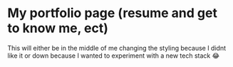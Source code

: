 # My portfolio page (resume and get to know me, ect)

This will either be in the middle of me changing the styling because I didnt like it or down because I wanted to experiment with a new tech stack 😂
